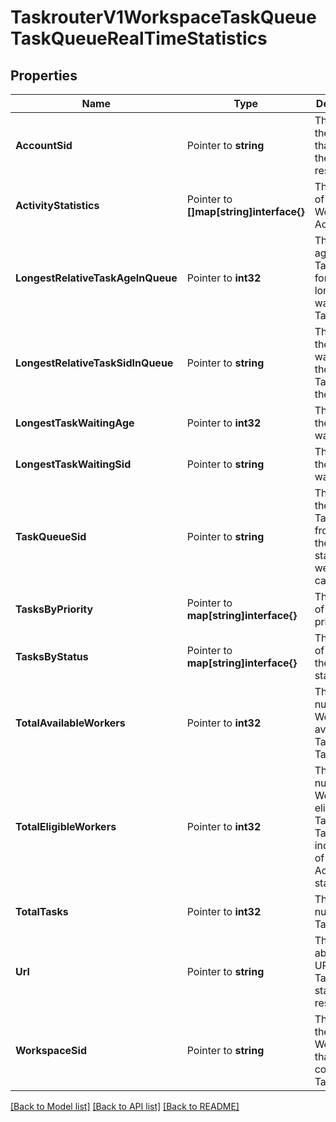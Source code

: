 # TaskrouterV1WorkspaceTaskQueueTaskQueueRealTimeStatistics

## Properties
Name | Type | Description | Notes
------------ | ------------- | ------------- | -------------
**AccountSid** | Pointer to **string** | The SID of the Account that created the resource |
**ActivityStatistics** | Pointer to **[]map[string]interface{}** | The number of current Workers by Activity |
**LongestRelativeTaskAgeInQueue** | Pointer to **int32** | The relative age in the TaskQueue for the longest waiting Task. |
**LongestRelativeTaskSidInQueue** | Pointer to **string** | The SID of the Task waiting in the TaskQueue the longest. |
**LongestTaskWaitingAge** | Pointer to **int32** | The age of the longest waiting Task |
**LongestTaskWaitingSid** | Pointer to **string** | The SID of the longest waiting Task |
**TaskQueueSid** | Pointer to **string** | The SID of the TaskQueue from which these statistics were calculated |
**TasksByPriority** | Pointer to **map[string]interface{}** | The number of Tasks by priority |
**TasksByStatus** | Pointer to **map[string]interface{}** | The number of Tasks by their current status |
**TotalAvailableWorkers** | Pointer to **int32** | The total number of Workers available for Tasks in the TaskQueue |
**TotalEligibleWorkers** | Pointer to **int32** | The total number of Workers eligible for Tasks in the TaskQueue, independent of their Activity state |
**TotalTasks** | Pointer to **int32** | The total number of Tasks |
**Url** | Pointer to **string** | The absolute URL of the TaskQueue statistics resource |
**WorkspaceSid** | Pointer to **string** | The SID of the Workspace that contains the TaskQueue |

[[Back to Model list]](../README.md#documentation-for-models) [[Back to API list]](../README.md#documentation-for-api-endpoints) [[Back to README]](../README.md)



